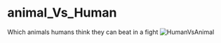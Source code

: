 # animal_Vs_Human
Which animals humans think they can beat in a fight
![HumanVsAnimal](https://user-images.githubusercontent.com/94756228/146878432-26b0b9e9-614d-4615-aa06-c0f50cd9e84d.png)
